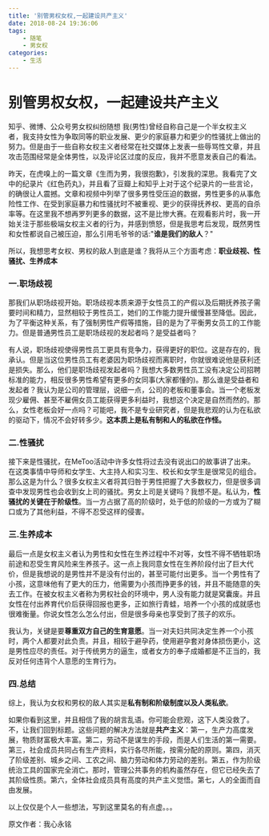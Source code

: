 ```yaml
---
title: '别管男权女权,一起建设共产主义'
date: 2018-08-24 19:36:06
tags:
	- 随笔
	- 男女权
categories:
	- 生活
---
```

# 别管男权女权，一起建设共产主义



知乎、微博、公众号男女权纠纷随想
我(男性)曾经自称自己是一个半女权主义者，我支持女性为争取同等的职业发展、更少的家庭暴力和更少的性骚扰上做出的努力。但是由于一些自称女权主义者经常在社交媒体上发表一些辱骂性文章，并且攻击范围经常是全体男性，以及评论区过度的反应，我并不愿意发表自己的看法。

昨天，在虎嗅上的一篇文章《生而为男，我很抱歉》，引发我的深思。我看完了文中的纪录片《红色药丸》，并且看了豆瓣上和知乎上对于这个纪录片的一些言论，的确很让人震撼。文章和视频中列举了很多男性受压迫的数据，男性更多的从事危险性工作、在受到家庭暴力和性骚扰时不被重视、更少的获得抚养权、更高的自杀率等。在这里我不想再罗列更多的数据，这不是比惨大赛。在观看影片时，我一开始关注于那些极端女权主义者的行为，并感到愤怒，但是我思考后发现，既然男性和女性都说自己被压迫，那么引用毛爷爷的话:"**谁是我们的敌人**？"

所以，我想思考女权、男权的敌人到底是谁？我将从三个方面考虑：**职业歧视、性骚扰、生养成本**

### 一.职场歧视

那我们从职场歧视开始。职场歧视本质来源于女性员工的产假以及后期抚养孩子需要时间和精力，显然相较于男性员工，她们的工作能力提升缓慢甚至降低。因此，为了平衡这种关系，有了强制男性产假等措施，目的是为了平衡男女员工的工作能力。但是普通男性员工是职场歧视的发起者吗？是受益者吗？

有人说，职场歧视使得男性员工更具有竞争力，获得更好的职位。这是存在的，我承认。但是当这位男性员工有老婆因为职场歧视而离职时，你就很难说他是获利还是损失。那么，他们是职场歧视发起者吗？我想大多数男性员工没有决定公司招聘标准的能力，相反很多男性希望有更多的女同事(大家都懂的)。那么谁是受益者和发起者？我认为是公司的管理层，说细一点，公司的老板和董事会。当一个老板发现少雇佣、甚至不雇佣女员工能获得更多利益时，我想这个决定是自然而然的。那么，女性老板会好一点吗？可能吧，我不是专业研究者，但是我悲观的认为在私欲的驱动下，情况不会好转多少。**这本质上是私有制和人的私欲在作怪。**

### 二.性骚扰

接下来是性骚扰，在MeToo活动中许多女性将过去没有说出口的故事讲了出来。在这类事情中导师和女学生、大主持人和实习生、校长和女学生是很常见的组合。那么这是为什么？很多女权主义者将其归咎于男性把握了大多数权力，但是很多调查中发现男性也会收到女上司的骚扰。男女上司是关键吗？我想不是。私认为，**性骚扰的关键在于阶级性**。当一方占据了高的阶级时，处于低的阶级的一方或为了糊口或为了其他利益，不得不忍受这样的侵害。

### 三.生养成本

最后一点是女权主义者认为男性和女性在生养过程中不对等，女性不得不牺牲职场前途和忍受生育风险来生养孩子。这一点上我同意女性在生养阶段付出了巨大代价，但是我想说的是男性并不是没有付出的，甚至可能付出更多。当一个男性有了小孩，这意味他有了更大的压力，他需要为小孩而挣更多的钱，并且不能随意的失去工作。在被女权主义者称为男权社会的环境中，男人没有能力就是窝囊废。并且女性在付出养育代价后获得回报也更多，正如旅行青蛙，培养一个小孩的成就感也很难衡量。你说女性怎么怎么付出，但是很多母亲也享受到了孩子的欢乐。

我认为，关键是要**尊重双方自己的生育意愿**。当一对夫妇共同决定生养一个小孩时，两个人都要对此负责。并且，相较于避孕药，使用避孕套对身体损伤更小，这是男性应尽的责任。对于传统男方的逼生，或者女方的奉子成婚都是不正当的，我反对任何违背个人意愿的生育行为。

### 四.总结

综上，我认为女权和男权的敌人其实是**私有制和阶级制度以及人类私欲**。

如果你看到这里，并且相信了我的胡言乱语。你可能会悲观，这下人类没救了。不，让我们回到标题。这些问题的解决方法就是**共产主义**：第一，生产力高度发展，物质财富极大丰富。第二，劳动不是谋生的手段，而是人们生活的第一需要。第三，社会成员共同占有生产资料，实行各尽所能，按需分配的原则。第四，消灭了阶级差别、城乡之间、工农之间、脑力劳动和体力劳动的差别。第五，作为阶级统治工具的国家完全消亡。那时，管理公共事务的机构虽然存在，但它已经失去了其阶级性质。第六，全体社会成员具有高度的共产主义觉悟。第七，人的全面而自由发展。

以上仅仅是个人一些想法，写到这里莫名的有点虚。。。

原文作者：我心永铭

